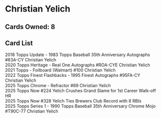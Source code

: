 # Christian Yelich

## Cards Owned: 8

## Card List

2018 Topps Update - 1983 Topps Baseball 35th Anniversary Autographs #83A-CY Christian Yelich<br>
2020 Topps Heritage - Real One Autographs #ROA-CYE Christian Yelich<br>
2021 Topps  - Foilboard (Walmart) #100 Christian Yelich<br>
2022 Topps Finest Flashbacks - 1995 Finest Autographs #95FA-CY Christian Yelich<br>
2025 Topps Chrome - Refractor #89 Christian Yelich<br>
2025 Topps Now #224 Yelich Crushes Grand Slame for 1st Career Walk-off HR<br>
2025 Topps Now #328 Yelich Ties Brewers Club Record with 8 RBIs<br>
2025 Topps Series 1 - 1990 Topps Baseball 35th Anniversary Chrome Mojo #T90C-77 Christian Yelich<br>

